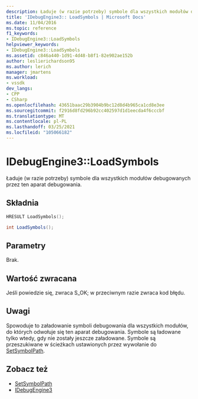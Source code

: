 ```yaml
---
description: Ładuje (w razie potrzeby) symbole dla wszystkich modułów debugowanych przez ten aparat debugowania.
title: 'IDebugEngine3:: LoadSymbols | Microsoft Docs'
ms.date: 11/04/2016
ms.topic: reference
f1_keywords:
- IDebugEngine3::LoadSymbols
helpviewer_keywords:
- IDebugEngine3::LoadSymbols
ms.assetid: c846a440-1d91-4d48-b8f1-82e902ae152b
author: leslierichardson95
ms.author: lerich
manager: jmartens
ms.workload:
- vssdk
dev_langs:
- CPP
- CSharp
ms.openlocfilehash: 43651baac29b3904b9bc12d8d4b965ca1cd8e3ee
ms.sourcegitcommit: f2916d8fd296b92cc402597d1d1eecda4f6cccbf
ms.translationtype: MT
ms.contentlocale: pl-PL
ms.lasthandoff: 03/25/2021
ms.locfileid: "105066182"
---
```

# <a name="idebugengine3loadsymbols"></a>IDebugEngine3::LoadSymbols
Ładuje (w razie potrzeby) symbole dla wszystkich modułów debugowanych przez ten aparat debugowania.

## <a name="syntax"></a>Składnia

```cpp
HRESULT LoadSymbols();
```

```csharp
int LoadSymbols();
```

## <a name="parameters"></a>Parametry
 Brak.

## <a name="return-value"></a>Wartość zwracana
 Jeśli powiedzie się, zwraca S_OK; w przeciwnym razie zwraca kod błędu.

## <a name="remarks"></a>Uwagi
 Spowoduje to załadowanie symboli debugowania dla wszystkich modułów, do których odwołuje się ten aparat debugowania. Symbole są ładowane tylko wtedy, gdy nie zostały jeszcze załadowane. Symbole są przeszukiwane w ścieżkach ustawionych przez wywołanie do [SetSymbolPath](../../../extensibility/debugger/reference/idebugengine3-setsymbolpath.md).

## <a name="see-also"></a>Zobacz też
- [SetSymbolPath](../../../extensibility/debugger/reference/idebugengine3-setsymbolpath.md)
- [IDebugEngine3](../../../extensibility/debugger/reference/idebugengine3.md)
